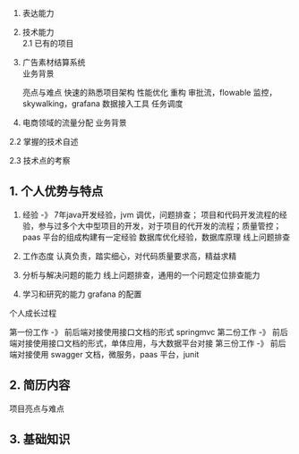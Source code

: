 1. 表达能力
2. 技术能力  
2.1 已有的项目
1. 广告素材结算系统  
   业务背景
   

   亮点与难点
   快速的熟悉项目架构
   性能优化
   重构
   审批流，flowable 
   监控，skywalking，grafana
   数据接入工具
   任务调度

2. 电商领域的流量分配
   业务背景
   

2.2 掌握的技术自述



2.3 技术点的考察
   


## 1. 个人优势与特点
1. 经验 -》 
   7年java开发经验，jvm 调优，问题排查；
   项目和代码开发流程的经验，参与过多个大中型项目的开发，对于项目的代开发的流程；质量管控；
   paas 平台的组成构建有一定经验
   数据库优化经验，数据库原理
   线上问题排查
2. 工作态度
   认真负责，踏实细心，对代码质量要求高，精益求精

3. 分析与解决问题的能力
   线上问题排查，通用的一个问题定位排查能力

4. 学习和研究的能力
   grafana 的配置
   

个人成长过程

第一份工作 -》 前后端对接使用接口文档的形式  springmvc
第二份工作 -》 前后端对接使用接口文档的形式，单体应用，与大数据平台对接
第三份工作 -》 前后端对接使用 swagger 文档，微服务，paas 平台，junit

## 2. 简历内容

项目亮点与难点

## 3. 基础知识



